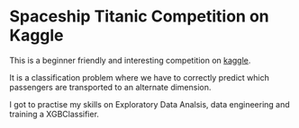 # Spaceship Titanic Competition on Kaggle
This is a beginner friendly and interesting competition on [kaggle](https://www.kaggle.com/competitions/spaceship-titanic).

It is a classification problem where we have to correctly predict which passengers are transported to an alternate dimension.

I got to practise my skills on Exploratory Data Analsis, data engineering and training a XGBClassifier.

